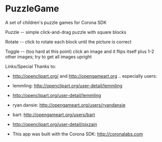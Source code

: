 PuzzleGame
==========

A set of children's puzzle games for Corona SDK

Puzzle -- simple click-and-drag puzzle with square blocks

Rotate -- click to rotate each block until the picture is correct

Toggle -- (too hard at this point) click an image and it flips
	itself plus 1-2 other images; try to get all images upright

Links/Special Thanks to:
* http://openclipart.org/ and http://opengameart.org .. especially users:
 * lemmling: http://openclipart.org/user-detail/lemmling
  * http://openclipart.org/user-detail/lemmling
 * ryan.dansie: http://opengameart.org/users/ryandansie
 * bart: http://opengameart.org/users/bart
 * http://openclipart.org/user-detail/pixzain

* This app was built with the Corona SDK:  http://coronalabs.com

